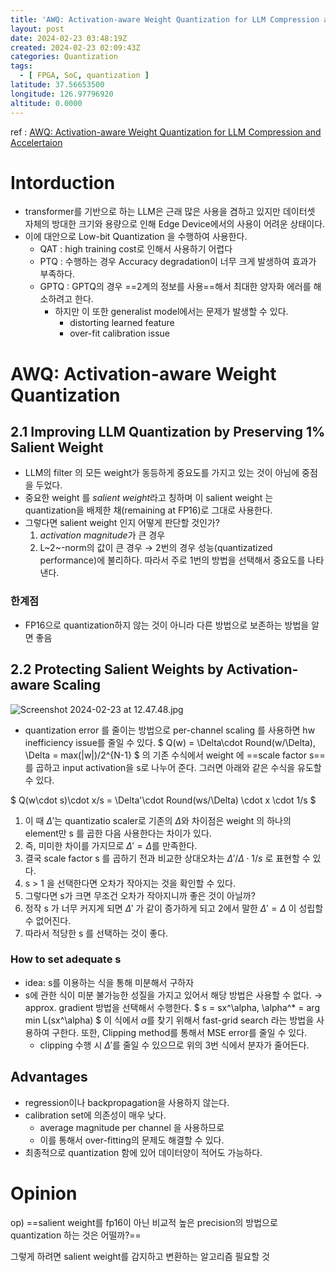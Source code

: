 ```yaml
---
title: 'AWQ: Activation-aware Weight Quantization for LLM Compression and Accelertaion'
layout: post
date: 2024-02-23 03:48:19Z
created: 2024-02-23 02:09:43Z
categories: Quantization
tags:
  - [ FPGA, SoC, quantization ]
latitude: 37.56653500
longitude: 126.97796920
altitude: 0.0000
---
```


ref : [AWQ: Activation-aware Weight Quantization for LLM Compression and Accelertaion](https://arxiv.org/abs/2306.00978)

# Intorduction
- transformer를 기반으로 하는 LLM은 근래 많은 사용을 겸하고 있지만 데이터셋 자체의 방대한 크기와 용량으로 인해 Edge Device에서의 사용이 어려운 상태이다.
- 이에 대안으로 Low-bit Quantization 을 수행하여 사용한다.
	- QAT : high training cost로 인해서 사용하기 어렵다
	- PTQ : 수행하는 경우 Accuracy degradation이 너무 크게 발생하여 효과가 부족하다.
	- GPTQ : GPTQ의 경우 ==2계의 정보를 사용==해서 최대한 양자화 에러를 해소하려고 한다.
		- 하지만 이 또한 generalist model에서는 문제가 발생할 수 있다.
			- distorting learned feature
			- over-fit calibration issue
# AWQ: Activation-aware Weight Quantization
## 2.1 Improving LLM Quantization by Preserving 1% Salient Weight
- LLM의 filter 의 모든 weight가 동등하게 중요도를 가지고 있는 것이 아님에 중점을 두었다.
- 중요한 weight 를 *salient weight*라고 칭하며 이 salient weight 는 quantization을 배제한 채(remaining at FP16)로 그대로 사용한다. 
- 그렇다면 salient weight 인지 어떻게 판단할 것인가?
	1. *activation magnitude*가 큰 경우
	2. L~2~-norm의 값이 큰 경우
	&rarr; 2번의 경우 성능(quantizatized performance)에 불리하다.
	따라서 주로 1번의 방법을 선택해서 중요도를 나타낸다.
### 한계점
- FP16으로 quantization하지 않는 것이 아니라 다른 방법으로 보존하는 방법을 알면 좋음

## 2.2 Protecting Salient Weights by Activation-aware Scaling
![Screenshot 2024-02-23 at 12.47.48.jpg](../../_resources/Screenshot%202024-02-23%20at%2012.47.48.jpg)

- quantization error 를 줄이는 방법으로 per-channel scaling 를 사용하면 hw inefficiency issue를 줄일 수 있다.
$
Q(w) = \Delta\cdot Round(w/\Delta), \Delta = max(|w|)/2^{N-1}
$
의 기존 수식에서 weight 에 ==scale factor s==를 곱하고 input activation을 s로 나누어 준다. 그러면 아래와 같은 수식을 유도할 수 있다.

$
Q(w\cdot s)\cdot x/s = \Delta'\cdot Round(ws/\Delta) \cdot x \cdot 1/s
$

1. 이 때 $\Delta'$는 quantizatio  scaler로 기존의 $\Delta$와 차이점은 weight 의 하나의 element만 s 를 곱한 다음 사용한다는 차이가 있다.
2. 즉, 미미한 차이를 가지므로 $\Delta' = \Delta$를 만족한다. 
3. 결국 scale factor s 를 곱하기 전과 비교한 상대오차는 $\Delta' / \Delta \cdot 1/s$ 로 표현할 수 있다.
4.  s > 1 을 선택한다면 오차가 작아지는 것을 확인할 수 있다.
5. 그렇다면 s가 크면 무조건 오차가 작아지니까 좋은 것이 아닐까?
6. 정작 s 가 너무 커지게 되면 $\Delta'$ 가 같이 증가하게 되고 2에서 말한  $\Delta' = \Delta$ 이 성립할 수 없어진다.
7. 따라서 적당한 s 를 선택하는 것이 좋다. 

### How to set adequate s
- idea: s를 이용하는 식을 통해 미분해서 구하자
- s에 관한 식이 미분 불가능한 성질을 가지고 있어서 해당 방법은 사용할 수 없다.
&rarr; approx. gradient 방법을 선택해서 수행한다.
$
s = sx^\alpha, \alpha^* = arg min L(sx^\alpha)
$
이 식에서 $\alpha$를 찾기 위해서 fast-grid search 라는 방법을 사용하여 구한다.
또한, Clipping method를 통해서 MSE error를 줄일 수 있다.
	-  clipping 수행 시 $\Delta'$를 줄일 수 있으므로 위의 3번 식에서 분자가 줄어든다.
## Advantages
- regression이나 backpropagation을 사용하지 않는다.
-  calibration set에 의존성이 매우 낮다.
	-  average magnitude per channel 을 사용하므로 
	-  이를 통해서 over-fitting의 문제도 해결할 수 있다.
-  최종적으로 quantization 함에 있어 데이터양이 적어도 가능하다.

# Opinion
op) ==salient weight를 fp16이 아닌 비교적 높은 precision의 방법으로 quantization 하는 것은 어떨까?==

그렇게 하려면 salient weight를 감지하고 변환하는 알고리즘 필요할 것
